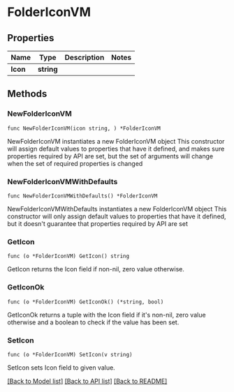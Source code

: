 # FolderIconVM

## Properties

Name | Type | Description | Notes
------------ | ------------- | ------------- | -------------
**Icon** | **string** |  | 

## Methods

### NewFolderIconVM

`func NewFolderIconVM(icon string, ) *FolderIconVM`

NewFolderIconVM instantiates a new FolderIconVM object
This constructor will assign default values to properties that have it defined,
and makes sure properties required by API are set, but the set of arguments
will change when the set of required properties is changed

### NewFolderIconVMWithDefaults

`func NewFolderIconVMWithDefaults() *FolderIconVM`

NewFolderIconVMWithDefaults instantiates a new FolderIconVM object
This constructor will only assign default values to properties that have it defined,
but it doesn't guarantee that properties required by API are set

### GetIcon

`func (o *FolderIconVM) GetIcon() string`

GetIcon returns the Icon field if non-nil, zero value otherwise.

### GetIconOk

`func (o *FolderIconVM) GetIconOk() (*string, bool)`

GetIconOk returns a tuple with the Icon field if it's non-nil, zero value otherwise
and a boolean to check if the value has been set.

### SetIcon

`func (o *FolderIconVM) SetIcon(v string)`

SetIcon sets Icon field to given value.



[[Back to Model list]](../README.md#documentation-for-models) [[Back to API list]](../README.md#documentation-for-api-endpoints) [[Back to README]](../README.md)


